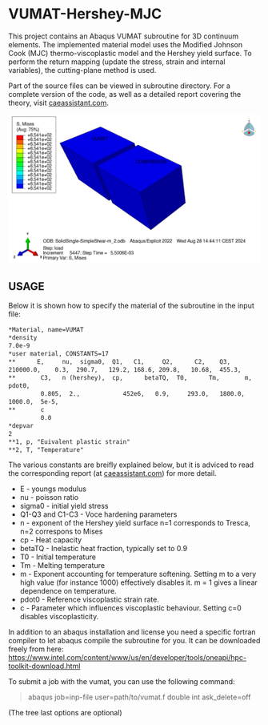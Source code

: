 # VUMAT-Hershey-MJC
This project contains an Abaqus VUMAT subroutine for 3D continuum elements.
The implemented material model uses the Modified Johnson Cook (MJC) thermo-viscoplastic model and the Hershey yield surface. 
To perform the return mapping (update the stress, strain and internal variables), the cutting-plane method is used.

Part of the source files can be viewed in subroutine directory. For a complete version of the code, as well as a detailed report covering the theory, visit [caeassistant.com](https://caeassistant.com/).

![Viewport comparison of a single element simple shear test](snapshot.png)

## USAGE

Below it is shown how to specify the material of the subroutine in the input file:

```
*Material, name=VUMAT
*density
7.0e-9
*user material, CONSTANTS=17
**      E,     nu,  sigma0,  Q1,   C1,     Q2,      C2,    Q3,
210000.0,    0.3,  290.7,   129.2, 168.6, 209.8,   10.68,  455.3,      
**       C3,   n (hershey),  cp,      betaTQ,  T0,      Tm,       m,    pdot0,
         0.805,  2.,            452e6,   0.9,     293.0,   1800.0,   1000.0,  5e-5,
**       c
         0.0
*depvar
2
**1, p, "Euivalent plastic strain" 
**2, T, "Temperature"
```

The various constants are breifly explained below, but it is adviced to read the corresponding report (at [caeassistant.com](https://caeassistant.com/)) for more detail.
- E - youngs modulus
- nu - poisson ratio
- sigma0 - initial yield stress
- Q1-Q3 and C1-C3 - Voce hardening parameters
- n - exponent of the Hershey yield surface n=1 corresponds to Tresca, n=2 correspons to Mises
- cp - Heat capacity
- betaTQ - Inelastic heat fraction, typically set to 0.9
- T0 - Initial temperature
- Tm - Melting temperature
- m - Exponent accounting for temperature softening. Setting m to a very high value (for instance 1000) effectively disables it. 
    m = 1 gives a linear dependence on temperature.
- pdot0 - Reference viscoplastic strain rate.
- c - Parameter which influences viscoplastic behaviour. Setting c=0 disables viscoplasticity.

In addition to an abaqus installation and license you need a specific fortran compiler to let abaqus compile the subroutine for you.
It can be downloaded freely from here: https://www.intel.com/content/www/us/en/developer/tools/oneapi/hpc-toolkit-download.html

To submit a job with the vumat, you can use the following command:

>abaqus job=inp-file user=path/to/vumat.f double int ask_delete=off

(The tree last options are optional)
